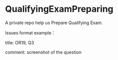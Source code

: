 # QualifyingExamPreparing
A private repo help us Prepare Qualifying Exam.

Issues format example：

title: OR19, Q3

comment: screenshot of the question
